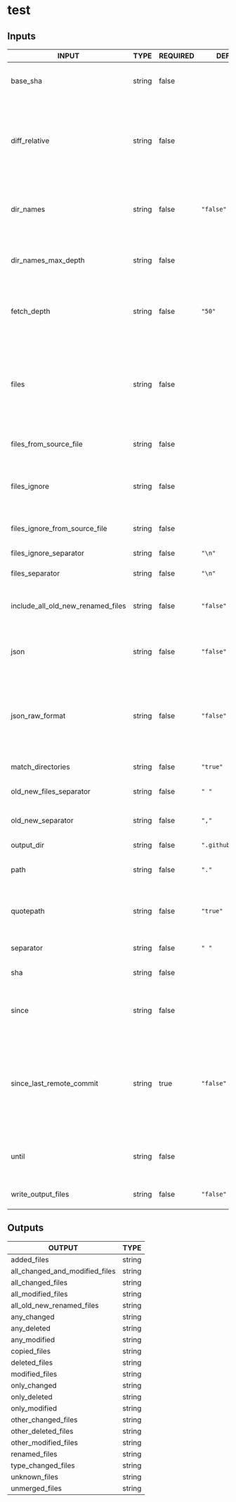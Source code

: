 # test

## Inputs

<!-- AUTO-DOC-INPUT:START - Do not remove or modify this section -->

|               INPUT               |  TYPE  | REQUIRED |       DEFAULT       |                                                                                                               DESCRIPTION                                                                                                               |
|-----------------------------------|--------|----------|---------------------|-----------------------------------------------------------------------------------------------------------------------------------------------------------------------------------------------------------------------------------------|
|             base_sha              | string |  false   |                     |                                                                                    Specify a different base commit SHA<br>used for comparing changes                                                                                    |
|           diff_relative           | string |  false   |                     |                          Exclude changes outside the current directory<br> and show path names relative to<br> it. **NOTE:** This requires you to<br> specify the top level directory via<br>the `path` input.                          |
|             dir_names             | string |  false   |      `"false"`      |                                             Output unique changed directories instead of<br> filenames. **NOTE:** This returns `.` for changed files located in the root<br>of the project.                                             |
|        dir_names_max_depth        | string |  false   |                     |                                                              Maximum depth of directories to output.<br> e.g `test/test1/test2` with max depth of`2` returns `test/test1`.                                                              |
|            fetch_depth            | string |  false   |       `"50"`        |                                                     Depth of additional branch history fetched.<br> **NOTE**: This can be adjusted to<br>resolve errors with insufficient history.                                                      |
|               files               | string |  false   |                     |                   File and directory patterns to detect<br> changes using only these list of<br> file(s) (Defaults to the entire repo)<br> **NOTE:** Multiline file/directory patterns should not<br>include quotes.                    |
|      files_from_source_file       | string |  false   |                     |                                                                                          Source file(s) used to populate the<br>`files` input.                                                                                          |
|           files_ignore            | string |  false   |                     |                                                              Ignore changes to these file(s) **NOTE:**<br> Multiline file/directory patterns should not include<br>quotes.                                                              |
|   files_ignore_from_source_file   | string |  false   |                     |                                                                                       Source file(s) used to populate the<br>`files_ignore` input                                                                                       |
|      files_ignore_separator       | string |  false   |       `"\n"`        |                                                                                             Separator used to split the `files_ignore`input                                                                                             |
|          files_separator          | string |  false   |       `"\n"`        |                                                                                                Separator used to split the `files`input                                                                                                 |
| include_all_old_new_renamed_files | string |  false   |      `"false"`      |                                          Include `all_old_new_renamed_files` output. Note this cangenerate a large output See: [#501](https://github.com/tj-actions/changed-files/issues/501).                                          |
|               json                | string |  false   |      `"false"`      |                                                                    Output list of changed files in<br> a JSON formatted string which can<br>be used for matrix jobs.                                                                    |
|          json_raw_format          | string |  false   |      `"false"`      |                                  Output list of changed files in<br> a raw format which means that<br> the output will not be surrounded<br> by quotes and special characters will<br>not be escaped.                                   |
|         match_directories         | string |  false   |      `"true"`       |                                                                                           Indicates whether to include match directories<br>                                                                                            |
|      old_new_files_separator      | string |  false   |        `" "`        |                                                                                       Split character for old and new<br>renamed filename pairs.                                                                                        |
|         old_new_separator         | string |  false   |        `","`        |                                                                                           Split character for old and new<br>filename pairs.                                                                                            |
|            output_dir             | string |  false   | `".github/outputs"` |                                                                                                    Directory to store output files.                                                                                                     |
|               path                | string |  false   |        `"."`        |                                                                               Specify a relative path under `$GITHUB_WORKSPACE`to locate the repository.                                                                                |
|             quotepath             | string |  false   |      `"true"`       |                                                         Use non ascii characters to match<br> files and output the filenames completely<br>verbatim by setting this to `false`                                                          |
|             separator             | string |  false   |        `" "`        |                                                                                                   Split character for output strings                                                                                                    |
|                sha                | string |  false   |                     |                                                                                      Specify a different commit SHA used<br>for comparing changes                                                                                       |
|               since               | string |  false   |                     |                                                                           Get changed files for commits whose<br> timestamp is older than the given<br>time.                                                                            |
|     since_last_remote_commit      | string |   true   |      `"false"`      | Use the last commit on the<br> remote branch as the `base_sha`. Defaults to the last non merge commit<br> on the target branch for pull<br> request events and the previous remote<br> commit of the current branch for<br>push events. |
|               until               | string |  false   |                     |                                                                          Get changed files for commits whose<br> timestamp is earlier than the given<br>time.                                                                           |
|        write_output_files         | string |  false   |      `"false"`      |                                                                                  Write outputs to files in the<br>`.github/outputs` folder by default.                                                                                  |

<!-- AUTO-DOC-INPUT:END -->

## Outputs

<!-- AUTO-DOC-OUTPUT:START - Do not remove or modify this section -->

|             OUTPUT             |  TYPE  |
|--------------------------------|--------|
|          added_files           | string |
| all_changed_and_modified_files | string |
|       all_changed_files        | string |
|       all_modified_files       | string |
|   all_old_new_renamed_files    | string |
|          any_changed           | string |
|          any_deleted           | string |
|          any_modified          | string |
|          copied_files          | string |
|         deleted_files          | string |
|         modified_files         | string |
|          only_changed          | string |
|          only_deleted          | string |
|         only_modified          | string |
|      other_changed_files       | string |
|      other_deleted_files       | string |
|      other_modified_files      | string |
|         renamed_files          | string |
|       type_changed_files       | string |
|         unknown_files          | string |
|         unmerged_files         | string |

<!-- AUTO-DOC-OUTPUT:END -->
